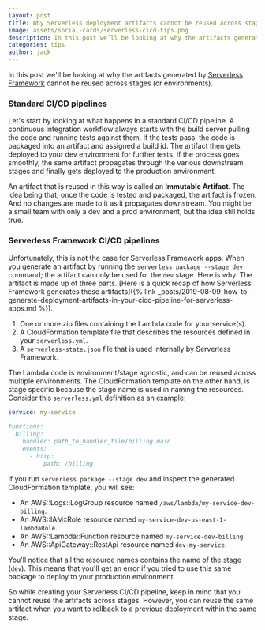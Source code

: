 ```yaml
---
layout: post
title: Why Serverless deployment artifacts cannot be reused across stages
image: assets/social-cards/serverless-cicd-tips.png
description: In this post we’ll be looking at why the artifacts generated by Serverless Framework cannot be reused across stages (or environments).
categories: tips
author: jack
---
```


In this post we'll be looking at why the artifacts generated by [Serverless Framework](https://serverless.com) cannot be reused across stages (or environments).

### Standard CI/CD pipelines

Let's start by looking at what happens in a standard CI/CD pipeline. A continuous integration workflow always starts with the build server pulling the code and running tests against them. If the tests pass, the code is packaged into an artifact and assigned a build id. The artifact then gets deployed to your dev environment for further tests. If the process goes smoothly, the same artifact propagates through the various downstream stages and finally gets deployed to the production environment.

An artifact that is reused in this way is called an **Immutable Artifact**. The idea being that, once the code is tested and packaged, the artifact is frozen. And no changes are made to it as it propagates downstream. You might be a small team with only a dev and a prod environment, but the idea still holds true.

### Serverless Framework CI/CD pipelines

Unfortunately, this is not the case for Serverless Framework apps. When you generate an artifact by running the `serverless package --stage dev` command; the artifact can only be used for the `dev` stage. Here is why. The artifact is made up of three parts. [Here is a quick recap of how Serverless Framework generates these artifacts]({% link _posts/2019-08-09-how-to-generate-deployment-artifacts-in-your-cicd-pipeline-for-serverless-apps.md %}).

1. One or more zip files containing the Lambda code for your service(s).
2. A CloudFormation template file that describes the resources defined in your `serverless.yml`.
3. A `serverless-state.json` file that is used internally by Serverless Framework.

The Lambda code is environment/stage agnostic, and can be reused across multiple environments. The CloudFormation template on the other hand, is stage specific because the stage name is used in naming the resources. Consider this `serverless.yml` definition as an example:

``` yml
service: my-service
...
functions:
  billing:
    handler: path_to_handler_file/billing.main
    events:
      - http:
          path: /billing
```

If you run `serverless package --stage dev` and inspect the generated CloudFormation template, you will see:

- An AWS::Logs::LogGroup resource named `/aws/lambda/my-service-dev-billing`.
- An AWS::IAM::Role resource named `my-service-dev-us-east-1-lambdaRole`.
- An AWS::Lambda::Function resource named `my-service-dev-billing`.
- An AWS::ApiGateway::RestApi resource named `dev-my-service`.

You'll notice that all the resource names contains the name of the stage (`dev`). This means that you'll get an error if you tried to use this same package to deploy to your production environment.

So while creating your Serverless CI/CD pipeline, keep in mind that you cannot reuse the artifacts across stages. However, you can reuse the same artifact when you want to rollback to a previous deployment within the same stage.
